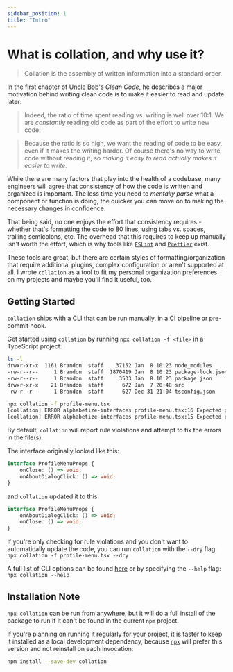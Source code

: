 ```yaml
---
sidebar_position: 1
title: "Intro"
---
```


# What is collation, and why use it?

> Collation is the assembly of written information into a standard order.

In the first chapter of [Uncle Bob](http://cleancoder.com/)'s _Clean Code_, he describes a major motivation behind writing clean code is to make it easier to read and update later:

> Indeed, the ratio of time spent reading vs. writing is well over 10:1. We are _constantly_ reading old code as part of the effort to write new code.

> Because the ratio is so high, we want the reading of code to be easy, even if it makes the writing harder. Of course there's no way to write code without reading it, so _making it easy to read actually makes it easier to write._

While there are many factors that play into the health of a codebase, many engineers will agree that consistency of how the code is written and organized is important. The less time you need to _mentally parse_ what a component or function is doing, the quicker you can move on to making the necessary changes in confidence.

That being said, no one enjoys the effort that consistency requires - whether that's formatting the code to 80 lines, using tabs vs. spaces, trailing semicolons, etc. The overhead that this requires to keep up manually isn't worth the effort, which is why tools like [`ESLint`](https://eslint.org/) and [`Prettier`](https://prettier.io/) exist.

These tools are great, but there are certain styles of formatting/organization that require additional plugins, complex configuration or aren't supported at all. I wrote `collation` as a tool to fit my personal organization preferences on my projects and maybe you'll find it useful, too.

## Getting Started

`collation` ships with a CLI that can be run manually, in a CI pipeline or pre-commit hook.

Get started using `collation` by running `npx collation -f <file>` in a TypeScript project:

```sh
ls -l
drwxr-xr-x  1161 Brandon  staff    37152 Jan  8 10:23 node_modules
-rw-r--r--     1 Brandon  staff  1870419 Jan  8 10:23 package-lock.json
-rw-r--r--     1 Brandon  staff     3533 Jan  8 10:23 package.json
drwxr-xr-x    21 Brandon  staff      672 Jan  7 20:48 src
-rw-r--r--     1 Brandon  staff      627 Dec 31 21:04 tsconfig.json

npx collation -f profile-menu.tsx
[collation] ERROR alphabetize-interfaces profile-menu.tsx:16 Expected property 'onClose' in 'ProfileMenuProps' (index 0) to be at index 1. ('onClose' should appear alphabetically after 'onAboutDialogClick'.)
[collation] ERROR alphabetize-interfaces profile-menu.tsx:15 Expected property 'onAboutDialogClick' in 'ProfileMenuProps' (index 1) to be at index 0. ('onAboutDialogClick' should appear alphabetically before 'onClose'.)
```

By default, `collation` will report rule violations and attempt to fix the errors in the file(s).

The interface originally looked like this:

```ts title="src/components/profile-menu.tsx"
interface ProfileMenuProps {
    onClose: () => void;
    onAboutDialogClick: () => void;
}
```

and `collation` updated it to this:

```ts title="src/components/profile-menu.tsx"
interface ProfileMenuProps {
    onAboutDialogClick: () => void;
    onClose: () => void;
}
```

If you're only checking for rule violations and you don't want to automatically update the code, you can run `collation` with the `--dry` flag:
`npx collation -f profile-menu.tsx --dry`

A full list of CLI options can be found [here](http://google.com) or by specifying the `--help` flag: `npx collation --help`

## Installation Note

`npx collation` can be run from anywhere, but it will do a full install of the package to run if it can't be found in the current `npm` project.

If you're planning on running it regularly for your project, it is faster to keep it installed as a local development dependency, because [`npx`](https://docs.npmjs.com/cli/v8/commands/npx) will prefer this version and not reinstall on each invocation:

```sh
npm install --save-dev collation
```
